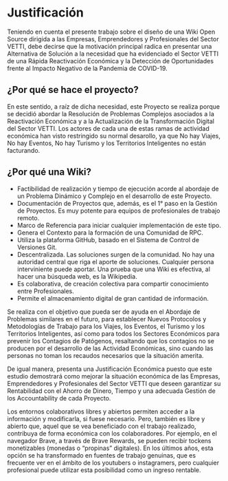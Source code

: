 # Justificación

Teniendo en cuenta el presente trabajo sobre el diseño de una Wiki Open Source dirigida a las Empresas, Emprendedores y Profesionales del Sector VETTI, debe decirse que la motivación principal radica en presentar una Alternativa de Solución a la necesidad que ha evidenciado el Sector VETTI de una Rápida Reactivación Económica y la Detección de Oportunidades frente al Impacto Negativo de la Pandemia de COVID-19.

## ¿Por qué se hace el proyecto?

En este sentido, a raíz de dicha necesidad, este Proyecto se realiza porque se decidió abordar la Resolución de Problemas Complejos asociados a la Reactivación Económica y a la Actualización de la Transformación Digital del Sector VETTI. Los actores de cada una de estas ramas de actividad económica han visto restringido su normal desarollo, ya que No hay Viajes, No hay Eventos, No hay Turismo y los Territorios Inteligentes no están facturando.

## ¿Por qué una Wiki?

* Factibilidad de realización y tiempo de ejecución acorde al abordaje de un Problema Dinámico y Complejo en el desarrollo de este Proyecto.
* Documentación de Proyectos que, además, es el 1° paso en la Gestión de Proyectos. Es muy potente para equipos de profesionales de trabajo remoto. 
* Marco de Referencia para iniciar cualquier implementación de este tipo.
* Genera el Contexto para la formación de una Comunidad de RPC.
* Utiliza la plataforma GitHub, basado en el Sistema de Control de Versiones Git.
* Descentralizada. Las soluciones surgen de la comunidad. No hay una autoridad central que riga el aporte de soluciones. Cualquier persona interviniente puede aportar. Una prueba que una Wiki es efectiva, al hacer una búsqueda web, es la Wikipedia.
* Es colaborativa, de creación colectiva para compartir conocimiento entre Profesionales.
* Permite el almacenamiento digital de gran cantidad de información. 

Se realiza con el objetivo que pueda ser de ayuda en el Abordaje de Problemas similares en el futuro, para establecer Nuevos Protocolos y Metodologías de Trabajo para los Viajes, los Eventos, el Turismo y los Territorios Inteligentes, así como para todos los Sectores Económicos para prevenir los Contagios de Patógenos, resaltando que los contagios no se producen por el desarrollo de las Actividad Económicas, sino cuando las personas no toman los recaudos necesarios que la situación amerita.

De igual manera, presenta una Justificación Económica puesto que este estudio demostrará como mejorar la situación económica de las Empresas, Emprendedores y Profesionales del Sector VETTI que deseen garantizar su Rentabilidad con el Ahorro de Dinero, Tiempo y una adecuada Gestión de los
Accountability de cada Proyecto.

Los entornos colaborativos libres y abiertos permiten acceder a la información y
modificarla, si fuese necesario. Pero, también es libre y abierto que, aquel que
se vea beneficiado con el trabajo realizado, contribuya de forma económica con
los colaboradores. Por ejemplo, en el navegador Brave, a través de Brave
Rewards, se pueden recibir tockens monetizables (monedas o “propinas”
digitales). En los últimos años, esta opción se ha transformado en fuentes de
trabajo genuinas, que es frecuente ver en el ámbito de los youtubers o
instagramers, pero cualquier profesional puede utilizar esta posibilidad como un
ingreso rentable.
